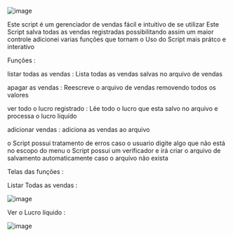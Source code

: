 ![image](https://github.com/Brayandev0/Gerenciador-de-vendas.py/assets/84828739/9eb4fb91-4c3f-4a7d-afd1-314bdb7312b2)



Este script é um gerenciador de vendas fácil e intuitivo de se utilizar 
Este Script salva todas as vendas registradas possibilitando assim um maior controle 
adicionei varias funções que tornam o Uso do Script mais prátco e interativo 

Funções : 

listar todas as vendas : Lista todas as vendas salvas no arquivo de vendas


apagar as vendas : Reescreve o arquivo de vendas removendo todos os valores 

ver todo o lucro registrado : Lêe todo o lucro que esta salvo no arquivo e processa o lucro liquído

adicionar vendas : adiciona as vendas ao arquivo 

o Script possui tratamento de erros caso o usuario digite algo que não está no escopo do menu 
o Script possui um verificador e irá criar o arquivo de salvamento automaticamente caso o arquivo não exista 

Telas das funções :

Listar Todas as vendas :

![image](https://github.com/Brayandev0/Gerenciador-de-vendas.py/assets/84828739/6d01dab4-4d10-41a1-a640-c95e4a2b20f6)


Ver o Lucro líquido :

![image](https://github.com/Brayandev0/Gerenciador-de-vendas.py/assets/84828739/1862c961-efe5-4cea-a888-3691d3491d66)
